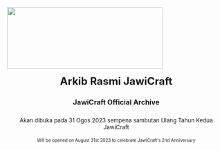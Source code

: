 <img src="https://i.imgur.com/lUyeJp9.png"  width="360" height="143">

<p style="text-align:center"><font size=5> <strong>Arkib Rasmi JawiCraft</strong></p>
<p style="text-align:center"><font size=3> <strong>JawiCraft Official Archive</strong></p>

<p style="text-align:center"><font size=2> Akan dibuka pada 31 Ogos 2023 sempena sambutan Ulang Tahun Kedua JawiCraft</p>
<p style="text-align:center"><font size=1> Will be opened on August 31st 2023 to celebrate JawiCraft's 2nd Anniversary</p>
